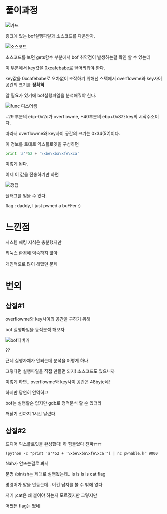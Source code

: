 # 풀이과정

![카드](https://user-images.githubusercontent.com/67177785/128904695-da4c26bf-50c1-4ca4-8f28-e886ca9649cd.PNG)

링크에 있는 bof실행파일과 소스코드를 다운받자.

![소스코드](https://user-images.githubusercontent.com/67177785/128904698-3cce013b-bdf8-47fb-8809-0d15abff97dc.PNG)

소스코드를 보면 gets함수 부분에서 bof 취약점이 발생하는걸 확인 할 수 있는데

이 부분에서 key값을 0xcafebabe로 덮어씌워야 한다.

key값을 0xcafebabe로 오차없이 조작하기 위해선 스택에서 overflowme와 key사이 공간의 크기를 **정확히**

알 필요가 있기에 bof실행파일을 분석해줘야 한다.

![func 디스어셈](https://user-images.githubusercontent.com/67177785/128904705-337660b9-bf39-4d03-aac6-fce4d4306588.PNG)

+29 부분의 ebp-0x2c가 overflowme, +40부분의 ebp+0x8가 key의 시작주소이다.

따라서 overflowme와 key사이 공간의 크기는 0x34(52)이다.

이 정보를 토대로 익스플로잇을 구성하면

```python
print 'a'*52 + '\xbe\xba\xfe\xca'
```

이렇게 된다.

이제 이 값을 전송하기만 하면

![정답](https://user-images.githubusercontent.com/67177785/128906010-37cd4d16-e301-492a-ba79-7283718624b9.PNG)

플래그를 얻을 수 있다.

flag : daddy, I just pwned a buFFer :)

# 느낀점

시스템 해킹 지식은 충분했지만

리눅스 환경에 익숙하지 않아

개인적으로 많이 헤맸던 문제

# 번외

## 삽질#1

overflowme와 key사이의 공간을 구하기 위해

bof 실행파일을 동적분석 해보자

![bof디버거](https://user-images.githubusercontent.com/67177785/128907749-7a03bb7c-9d7d-4e2b-b9f1-3763ece2ed50.PNG)

??

근데 실행자체가 안되는데 분석을 어떻게 하나

그렇다면 실행파일을 직접 만들면 되지! 소스코드도 있으니까

이렇게 하면.. overflowme와 key사이 공간은 48byte네!

하지만 당연히 안먹히고

bof는 실행할순 없지만 gdb로 정적분석 할 순 있더라

깨닫기 전까지 1시간 날렸다

## 삽질#2

드디어 익스플로잇을 완성했다! 하 힘들었다 진짜ㅠㅠ

```
(python -c "print 'a'*52 + '\xbe\xba\xfe\xca'") | nc pwnable.kr 9000
```

Nah가 안뜨는걸로 봐서

분명 /bin/sh는 제대로 실행됬는데.. ls ls ls ls
cat flag

명령어가 말을 안듣는데..  이건 답지를 볼 수 밖에 없다

저기 ;cat은 왜 붙여야 하는지 모르겠지만 그렇지만

어쨌든 flag는 떴네
